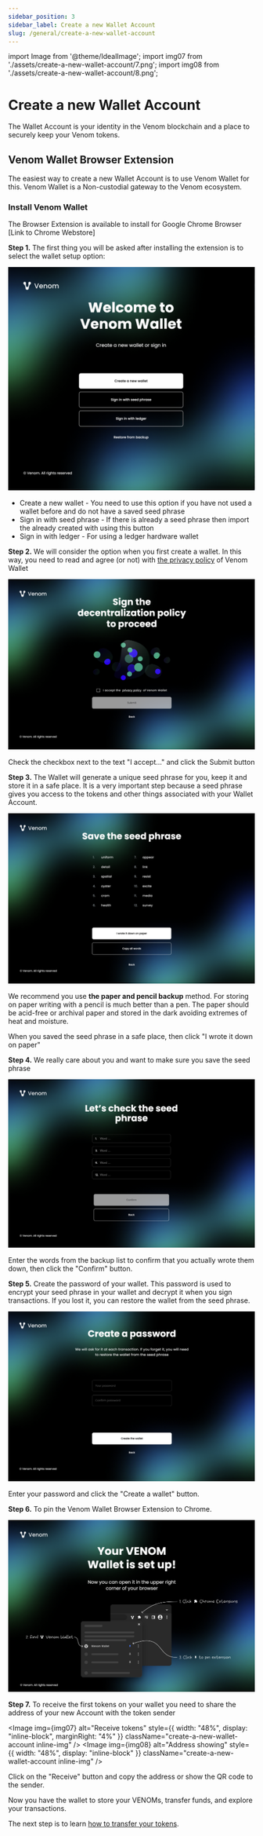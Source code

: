 ```yaml
---
sidebar_position: 3
sidebar_label: Create a new Wallet Account
slug: /general/create-a-new-wallet-account
---
```


import Image from '@theme/IdealImage';
import img07 from './assets/create-a-new-wallet-account/7.png';
import img08 from './assets/create-a-new-wallet-account/8.png';

# Create a new Wallet Account

The Wallet Account is your identity in the Venom blockchain and a place to
securely keep your Venom tokens.

## Venom Wallet Browser Extension

The easiest way to create a new Wallet Account is to use Venom Wallet for this.
Venom Wallet is a Non-custodial gateway to the Venom ecosystem.

### Install Venom Wallet

The Browser Extension is available to install for Google Chrome Browser
\[Link to Chrome Webstore]

**Step 1.** The first thing you will be asked after installing the extension is
to select the wallet setup option:

![Selecting the wallet setup](./assets/create-a-new-wallet-account/1.png)

* Create a new wallet - You need to use this option if you have not used
a wallet before and do not have a saved seed phrase
* Sign in with seed phrase - If there is already a seed phrase then import
the already created with using this button
* Sign in with ledger - For using a ledger hardware wallet

**Step 2.** We will consider the option when you first create a wallet.
In this way, you need to read and agree (or not) with
[the privacy policy](https://venom.foundation/policy.html) of Venom Wallet

![Privacy policy agreement](<./assets/create-a-new-wallet-account/2.png>)

Check the checkbox next to the text "I accept..." and click the Submit button

**Step 3.** The Wallet will generate a unique seed phrase for you, keep it and
store it in a safe place. It is a very important step because a seed phrase
gives you access to the tokens and other things associated with your Wallet Account.

![Example banner](./assets/create-a-new-wallet-account/3.png)

We recommend you use **the paper and pencil backup** method. For storing
on paper writing with a pencil is much better than a pen. The paper should be
acid-free or archival paper and stored in the dark avoiding extremes of heat
and moisture.

When you saved the seed phrase in a safe place, then click "I wrote it down on paper"

**Step 4.** We really care about you and want to make sure you save the seed phrase

![Seed Phrase checking](./assets/create-a-new-wallet-account/4.png)

Enter the words from the backup list to confirm that you actually wrote them
down, then click the "Confirm" button.

**Step 5.** Create the password of your wallet. This password is used to encrypt
your seed phrase in your wallet and decrypt it when you sign transactions.
If you lost it, you can restore the wallet from the seed phrase.

![Password creating](./assets/create-a-new-wallet-account/5.png)

Enter your password and click the "Create a wallet" button.

**Step 6.** To pin the Venom Wallet Browser Extension to Chrome.

![Pin Chrome extension](<./assets/create-a-new-wallet-account/6.png>)

**Step 7.** To receive the first tokens on your wallet you need to share the
address of your new Account with the token sender

<Image img={img07} alt="Receive tokens"
    style={{ width: "48%", display: "inline-block", marginRight: "4%" }}
    className="create-a-new-wallet-account inline-img"
/>
<Image img={img08} alt="Address showing"
    style={{ width: "48%", display: "inline-block" }}
    className="create-a-new-wallet-account inline-img"
/>

Click on the "Receive" button and copy the address or show the QR code to the sender.

Now you have the wallet to store your VENOMs, transfer funds, and explore your transactions.

The next step is to learn [how to transfer your tokens](04-balance-transfers.md).
